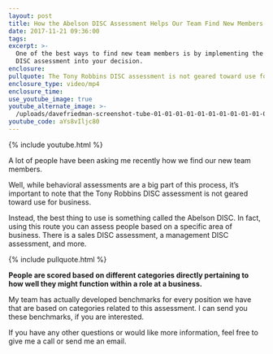 ```yaml
---
layout: post
title: How the Abelson DISC Assessment Helps Our Team Find New Members
date: 2017-11-21 09:36:00
tags:
excerpt: >-
  One of the best ways to find new team members is by implementing the Abelson
  DISC assessment into your decision.
enclosure:
pullquote: The Tony Robbins DISC assessment is not geared toward use for business.
enclosure_type: video/mp4
enclosure_time:
use_youtube_image: true
youtube_alternate_image: >-
  /uploads/davefriedman-screenshot-tube-01-01-01-01-01-01-01-01-01-01-01-01-01-01-01-01-01-01-01-01-01-01-01.jpg
youtube_code: aYs8vIljc80
---
```



{% include youtube.html %}

A lot of people have been asking me recently how we find our new team members.

Well, while behavioral assessments are a big part of this process, it’s important to note that the Tony Robbins DISC assessment is not geared toward use for business.

Instead, the best thing to use is something called the Abelson DISC. In fact, using this route you can assess people based on a specific area of business. There is a sales DISC assessment, a management DISC assessment, and more.

{% include pullquote.html %}

**People are scored based on different categories directly pertaining to how well they might function within a role at a business.**

My team has actually developed benchmarks for every position we have that are based on categories related to this assessment. I can send you these benchmarks, if you are interested.

If you have any other questions or would like more information, feel free to give me a call or send me an email.